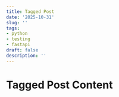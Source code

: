 ```yaml
---
title: Tagged Post
date: '2025-10-31'
slug: ''
tags:
- python
- testing
- fastapi
draft: false
description: ''
---
```


# Tagged Post Content